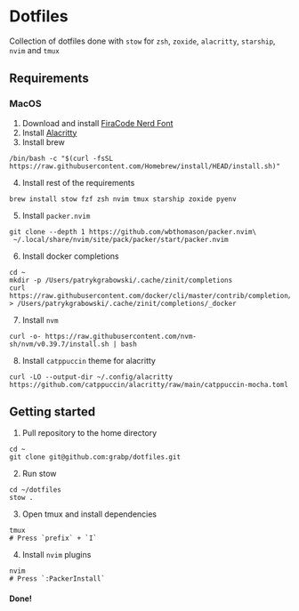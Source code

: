 # Dotfiles

Collection of dotfiles done with `stow` for `zsh`, `zoxide`, `alacritty`, `starship`, `nvim` and `tmux`

## Requirements

### MacOS

1. Download and install [FiraCode Nerd Font](https://www.nerdfonts.com/font-downloads)
2. Install [Alacritty](https://github.com/alacritty/alacritty/releases)
3. Install brew
```shell
/bin/bash -c "$(curl -fsSL https://raw.githubusercontent.com/Homebrew/install/HEAD/install.sh)"
```
4. Install rest of the requirements

```shell
brew install stow fzf zsh nvim tmux starship zoxide pyenv
```
5. Install `packer.nvim`
```shell
git clone --depth 1 https://github.com/wbthomason/packer.nvim\
 ~/.local/share/nvim/site/pack/packer/start/packer.nvim
```
6. Install docker completions
```shell
cd ~
mkdir -p /Users/patrykgrabowski/.cache/zinit/completions
curl https://raw.githubusercontent.com/docker/cli/master/contrib/completion/zsh/_docker > /Users/patrykgrabowski/.cache/zinit/completions/_docker
```
7. Install `nvm`
```shell
curl -o- https://raw.githubusercontent.com/nvm-sh/nvm/v0.39.7/install.sh | bash
```
8. Install `catppuccin` theme for alacritty
```shell
curl -LO --output-dir ~/.config/alacritty https://github.com/catppuccin/alacritty/raw/main/catppuccin-mocha.toml
```

## Getting started

1. Pull repository to the home directory
```shell
cd ~
git clone git@github.com:grabp/dotfiles.git 
```
2. Run stow
```shell
cd ~/dotfiles
stow .
```
3. Open tmux and install dependencies
```shell
tmux
# Press `prefix` + `I`
```
4. Install `nvim` plugins
```shell
nvim
# Press `:PackerInstall`
```

#### Done!

